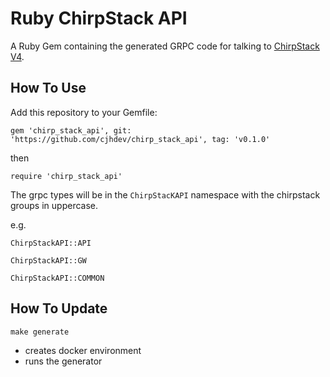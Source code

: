 Ruby ChirpStack API
===================

A Ruby Gem containing the generated GRPC code for talking to [ChirpStack V4](https://github.com/chirpstack/chirpstack).

## How To Use

Add this repository to your Gemfile:

`gem 'chirp_stack_api', git: 'https://github.com/cjhdev/chirp_stack_api', tag: 'v0.1.0'`

then

`require 'chirp_stack_api'`


The grpc types will be in the `ChirpStacKAPI` namespace with the chirpstack groups in uppercase.

e.g.

`ChirpStackAPI::API`

`ChirpStackAPI::GW`

`ChirpStackAPI::COMMON`


## How To Update

`make generate`

- creates docker environment
- runs the generator





